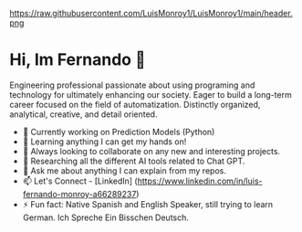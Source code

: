 https://raw.githubusercontent.com/LuisMonroy1/LuisMonroy1/main/header.png


# Hi, Im Fernando 👋

Engineering professional passionate about using programing and technology for ultimately enhancing our society. Eager to build a long-term career focused on the field of automatization. Distinctly organized, analytical, creative, and detail oriented.

- 🔭 Currently working on Prediction Models (Python)
- 🌱 Learning anything I can get my hands on!
- 👯 Always looking to collaborate on any new and interesting projects.
- 🤔 Researching all the different AI tools related to Chat GPT.
- 💬 Ask me about anything I can explain from my repos.
- 📫 Let's Connect - [LinkedIn] (https://www.linkedin.com/in/luis-fernando-monroy-a66289237)
- ⚡ Fun fact: Native Spanish and English Speaker, still trying to learn German. Ich Spreche Ein Bisschen Deutsch.

